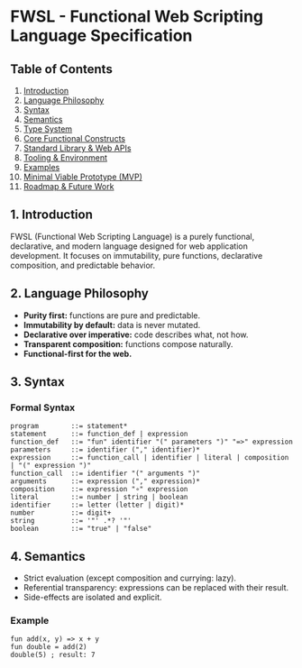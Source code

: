 # FWSL - Functional Web Scripting Language Specification

## Table of Contents

1. [Introduction](#introduction)
2. [Language Philosophy](#language-philosophy)
3. [Syntax](#syntax)
4. [Semantics](#semantics)
5. [Type System](#type-system)
6. [Core Functional Constructs](#core-functional-constructs)
7. [Standard Library & Web APIs](#standard-library--web-apis)
8. [Tooling & Environment](#tooling--environment)
9. [Examples](#examples)
10. [Minimal Viable Prototype (MVP)](#minimal-viable-prototype-mvp)
11. [Roadmap & Future Work](#roadmap--future-work)

## 1. Introduction

FWSL (Functional Web Scripting Language) is a purely functional, declarative, and modern language designed for web application development. It focuses on immutability, pure functions, declarative composition, and predictable behavior.

## 2. Language Philosophy

- **Purity first:** functions are pure and predictable.
- **Immutability by default:** data is never mutated.
- **Declarative over imperative:** code describes what, not how.
- **Transparent composition:** functions compose naturally.
- **Functional-first for the web.**

## 3. Syntax

### Formal Syntax

```
program        ::= statement*
statement      ::= function_def | expression
function_def   ::= "fun" identifier "(" parameters ")" "=>" expression
parameters     ::= identifier ("," identifier)*
expression     ::= function_call | identifier | literal | composition | "(" expression ")"
function_call  ::= identifier "(" arguments ")"
arguments      ::= expression ("," expression)*
composition    ::= expression "∘" expression
literal        ::= number | string | boolean
identifier     ::= letter (letter | digit)*
number         ::= digit+
string         ::= '"' .*? '"'
boolean        ::= "true" | "false"
```

## 4. Semantics

- Strict evaluation (except composition and currying: lazy).
- Referential transparency: expressions can be replaced with their result.
- Side-effects are isolated and explicit.

### Example

```
fun add(x, y) => x + y
fun double = add(2)
double(5) ; result: 7
```
